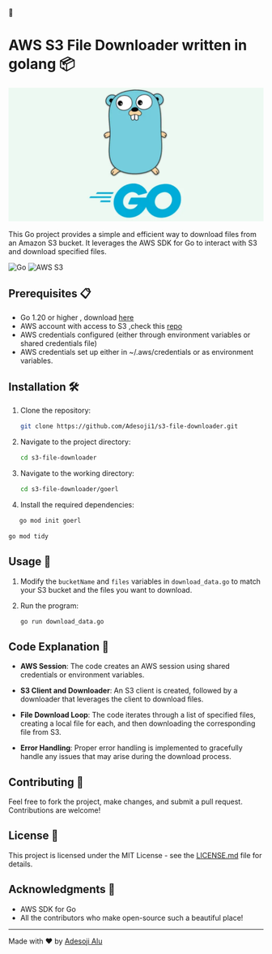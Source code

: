 🚀
# AWS S3 File Downloader written in golang 📦

![go](/goerl/golang.png)

This Go project provides a simple and efficient way to download files from an Amazon S3 bucket. It leverages the AWS SDK for Go to interact with S3 and download specified files.

![Go](https://img.shields.io/badge/Go-1.20-blue.svg)
![AWS S3](https://img.shields.io/badge/AWS-S3-orange.svg)

## Prerequisites 📋

- Go 1.20 or higher , download [here](https://go.dev/doc/install)
- AWS account with access to S3 ,check this [repo](https://github.com/aws/aws-sdk-go/tree/main)
- AWS credentials configured (either through environment variables or shared credentials file)
- AWS credentials set up either in ~/.aws/credentials or as environment variables.


## Installation 🛠️

1. Clone the repository:

   ```bash
   git clone https://github.com/Adesoji1/s3-file-downloader.git

   ```

2. Navigate to the project directory:

   ```bash
   cd s3-file-downloader
   ```

3. Navigate to the working directory:

   ```bash
   cd s3-file-downloader/goerl
   ```

4. Install the required dependencies:

```bash
   go mod init goerl
   ```

   ```bash
   go mod tidy
   ```

## Usage 🚀

1. Modify the `bucketName` and `files` variables in `download_data.go` to match your S3 bucket and the files you want to download.

2. Run the program:

   ```bash
   go run download_data.go
   ```

## Code Explanation 🧠

- **AWS Session**: The code creates an AWS session using shared credentials or environment variables.

- **S3 Client and Downloader**: An S3 client is created, followed by a downloader that leverages the client to download files.

- **File Download Loop**: The code iterates through a list of specified files, creating a local file for each, and then downloading the corresponding file from S3.

- **Error Handling**: Proper error handling is implemented to gracefully handle any issues that may arise during the download process.

## Contributing 🤝

Feel free to fork the project, make changes, and submit a pull request. Contributions are welcome!

## License 📄

This project is licensed under the MIT License - see the [LICENSE.md](LICENSE.md) file for details.

## Acknowledgments 🙏

- AWS SDK for Go
- All the contributors who make open-source such a beautiful place!

---

Made with ❤️ by [Adesoji Alu](https://github.com/Adesoji1)


